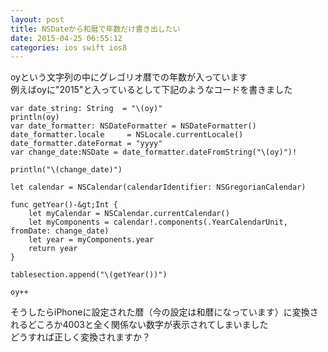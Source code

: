 ```yaml
---
layout: post
title: NSDateから和暦で年数だけ書き出したい
date: 2015-04-25 06:55:12
categories: ios swift ios8
---
```

<p>oyという文字列の中にグレゴリオ暦での年数が入っています<br>
例えばoyに"2015"と入っているとして下記のようなコードを書きました</p>

```
var date_string: String  = "\(oy)"
println(oy)
var date_formatter: NSDateFormatter = NSDateFormatter()
date_formatter.locale     = NSLocale.currentLocale()
date_formatter.dateFormat = "yyyy"
var change_date:NSDate = date_formatter.dateFromString("\(oy)")!

println("\(change_date)")

let calendar = NSCalendar(calendarIdentifier: NSGregorianCalendar)

func getYear()-&gt;Int {
    let myCalendar = NSCalendar.currentCalendar()
    let myComponents = calendar!.components(.YearCalendarUnit, fromDate: change_date)
    let year = myComponents.year
    return year
}

tablesection.append("\(getYear())")

oy++
```

<p>そうしたらiPhoneに設定された暦（今の設定は和暦になっています）に変換されるどころか4003と全く関係ない数字が表示されてしまいました<br>
どうすれば正しく変換されますか？</p>
